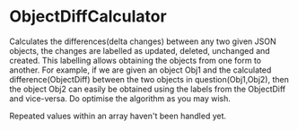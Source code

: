 # ObjectDiffCalculator
Calculates the differences(delta changes) between any two given JSON objects, the changes are labelled as updated, deleted, unchanged and created. This labelling allows obtaining the objects from one form to another. For example, if we are given an object Obj1 and the calculated difference(ObjectDiff) between the two objects in question(Obj1,Obj2), then the object Obj2 can easily be obtained using the labels from the ObjectDiff and vice-versa. Do optimise the algorithm as you may wish.

Repeated values within an array haven't been handled yet.
